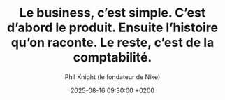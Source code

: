 ---
layout: post
title: "Le business, c’est simple. C’est d’abord le produit. Ensuite l’histoire qu’on raconte. Le reste, c’est de la comptabilité."
link: "https://www.linkedin.com/pulse/nike-victime-du-roisme-lhistoire-dun-suicide-digital-théo-lion-rqpue"
author: "Phil Knight (le fondateur de Nike)"
published_date: "N/A"
description: 
language: "fr"
categories: 
   - Citations
tags: "méthodologie"
og-tags: "méthodologie"
date: "2025-08-16 09:30:00 +0200"
permalink: /:categories/:year/:month/:day/:title/
---